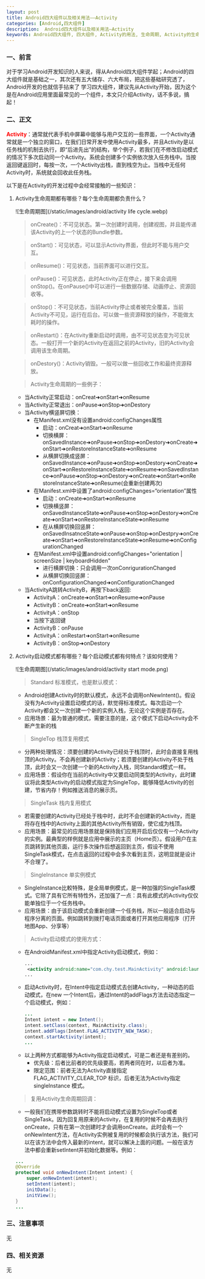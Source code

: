 ```yaml
---
layout: post
title: Android四大组件以及相关用法——Activity
categories: [Android,四大组件]
description:  Android四大组件以及相关用法—Activity
keywords: Android四大组件, 四大组件, Activity的用法, 生命周期, Activity的生命周期, Activity生命周期
---
```


### 一、前言
对于学习Android开发知识的人来说，得从Android四大组件学起；Android的四大组件就是基础之一，其次还有五大储存、六大布局，把这些基础研究透了，Android开发的也就信手拈来了
学习四大组件，建议先从Activity开始，因为这个是在Android应用里面最常见的一个组件，本文只介绍Activity，话不多说，搞起！

### 二、正文
<span style="color:red;font-weight:bold">Activity</span>：通常就代表手机中屏幕中能够与用户交互的一些界面，一个Activity通常就是一个独立的窗口，在我们日常开发中使用Activity最多，并且Activity是以任务栈的机制去执行，即“后进先出”的结构，举个例子，若我们在不修改启动模式的情况下多次启动同一个Activity。系统会创建多个实例依次放入任务栈中。当按返回键返回时，每按一次，一个Activity出栈，直到栈空为止。当栈中无任何Activity时，系统就会回收此任务栈。

以下是在Activity的开发过程中会经常接触的一些知识：

  1. Activity生命周期都有哪些？每个生命周期都负责什么？

      ![生命周期图](/static/images/android/activity life cycle.webp)

      > onCreate()：不可见状态。第一次创建时调用，创建视图，并且能传递该Activity的上一个状态的Bundle参数。
      
      > onStart()：可见状态，可以显示Activity界面，但此时不能与用户交互。
      
      > onResume()：可见状态，当前界面可以进行交互。
      
      > onPause()：可见状态，此时Activity正在停止，接下来会调用onStop()。在onPause()中可以进行一些数据存储、动画停止、资源回收等。
      
      > onStop()：不可见状态，当前Activity停止或者被完全覆盖，当前Activity不可见，运行在后台。可以做一些资源释放的操作，不能做太耗时的操作。
      
      > onRestart()：在Activity重新启动时调用，由不可见状态变为可见状态。一般打开一个新的Activity在返回之前的Activity，旧的Activity会调用该生命周期。
      
      > onDestory()：Activity销毁。一般可以做一些回收工作和最终资源释放。
      
      > Activity生命周期的一些例子：
        - 当Activity正常启动：onCreat➜onStart➜onResume
        - 当Activity正常退出：onPause➜onStop➜onDestory
        - 当Activity横竖屏切换：
          - 在Manifest.xml没有设置android:configChanges属性
            - 启动：onCreat➜onStart➜onResume
            - 切换横屏：onSavedInstance➜onPause➜onStop➜onDestory➜onCreate➜onStart➜onRestoreInstanceState➜onResume
            - 从横屏切换成竖屏：onSavedInstance➜onPause➜onStop➜onDestory➜onCreate➜onStart➜onRestoreInstanceState➜onResume➜onSavedInstance➜onPause➜onStop➜onDestory➜onCreate➜onStart➜onRestoreInstanceState➜onResume(会重新创建两次)
          - 在Manifest.xml中设置了android:configChanges=“orientation”属性
            - 启动：onCreate➜onStart➜onResume
            - 切换横竖屏：onSavedInstanceState➜onPause➜onStop➜onDestory➜onCreate➜onStart➜onRestoreInstanceState➜onResume
            - 在从横屏切换回竖屏：onSavedInsatnceState➜onPause➜onStop➜onDestpry➜onCreate➜onStart➜onRestoreInstanceState➜onResume➜onConfigurationChanged
          - 在Manifest.xml中设置android:configChanges="orientation \| screenSize \| keyboardHidden"
            - 进行横屏切换：只会调用一次onConrigurationChanged
            - 从横屏切换回竖屏：onConfigurationChanged➜onConfigurationChanged
        - 当ActivityA跳转ActivityB，再按下back返回:
          - ActivityA：onCreate➜onStart➜onResume➜onPause
          - ActivityB：onCreate➜onStart➜onResume
          - ActivityA：onStop
          - 当按下返回键
          - ActivityB：onPause
          - ActivityA：onRestart➜onStart➜onResume
          - ActivityB：onStop➜onDestory

  1. Activity启动模式都有哪些？每个启动模式都有何特点？该如何使用？

      ![生命周期图](/static/images/android/activity start mode.png)

      > Standard 标准模式，也是默认模式：
      - Android创建Activity时的默认模式，永远不会调用onNewIntent()。假设没有为Activity设置启动模式的话，默觉得标准模式。每次启动一个Activity都会又一次创建一个新的实例入栈，无论这个实例是否存在。
      - 应用场景：最为普通的模式，需要注意的是，这个模式下启动Activity会不断产生新的栈

      > SingleTop 栈顶复用模式
      - 分两种处理情况：须要创建的Activity已经处于栈顶时，此时会直接复用栈顶的Activity。不会再创建新的Activity；若须要创建的Activity不处于栈顶，此时会又一次创建一个新的Activity入栈，同Standard模式一样。
      - 应用场景：假设你在当前的Activity中又要启动同类型的Activity，此时建议将此类型Activity的启动模式指定为SingleTop，能够降低Activity的创建，节省内存！例如推送消息的展示页。

      > SingleTask 栈内复用模式
      - 若需要创建的Activity已经处于栈中时，此时不会创建新的Activity，而是将存在栈中的Activity上面的其他Activity所有销毁，使它成为栈顶。
      - 应用场景：最常见的应用场景就是保持我们应用开启后仅仅有一个Activity的实例。最典型的样例就是应用中展示的主页（Home页）。假设用户在主页跳转到其他页面，运行多次操作后想返回到主页，假设不使用SingleTask模式，在点击返回的过程中会多次看到主页，这明显就是设计不合理了。

      > SingleInstance 单实例模式
      - SingleInstance比較特殊，是全局单例模式，是一种加强的SingleTask模式。它除了具有它所有特性外，还加强了一点：具有此模式的Activity仅仅能单独位于一个任务栈中。
      - 应用场景：由于该启动模式会重新创建一个任务栈，所以一般适合启动与程序分离的页面。例如跳转到拨打电话页面或者打开其他应用程序（打开地图App、分享等）

      > Activity启动模式的使用方式：
      - 在AndroidManifest.xml中指定Activity启动模式，例如：
        ```xml
        ...
         <activity android:name="com.chy.test.MainActivity" android:launchMode="singleTask"/>
        ...
        ```
      - 启动Activity时，在Intent中指定启动模式去创建Activity，一种动态的启动模式，在new 一个Intent后，通过Intent的addFlags方法去动态指定一个启动模式，例如：
        ```java
        ...
        Intent intent = new Intent();
        intent.setClass(context, MainActivity.class);
        intent.addFlags(Intent.FLAG_ACTIVITY_NEW_TASK);
        context.startActivity(intent);
        ...
        ```
      - 以上两种方式都能够为Activity指定启动模式，可是二者还是有差别的。
        * 优先级：后者比前者的优先级要高，若两者同在时，以后者为准。
        * 限定范围：前者无法为Activity直接指定 FLAG_ACTIVITY_CLEAR_TOP 标识，后者无法为Activity指定 singleInstance 模式。

      > 复用Activity生命周期回调：
      - 一般我们在携带参数跳转时不能将启动模式设置为SingleTop或者SingleTask。因为回复用原来的Activity，在复用的时候不会再去执行onCreate，只有在第一次创建时才会调用onCreate。此时会有一个onNewIntent方法，在Activity实例被复用的时候都会执行该方法，我们可以在该方法中会传入最新的intent，就可以解决上面的问题。一般在该方法中都会重新setIntent并初始化数据等。例如：
      ```java
      ...
      @Override
      protected void onNewIntent(Intent intent) {
          super.onNewIntent(intent);
          setIntent(intent);
          initData();
          initView();
      }
      ...
      ```


### 三、注意事项
无

### 四、相关资源
无
